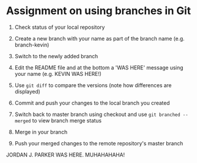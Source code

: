 # Assignment on using branches in Git

1. Check status of your local repository

2. Create a new branch with your name as part of the branch name (e.g. branch-kevin)

3. Switch to the newly added branch

4. Edit the README file and at the bottom a 'WAS HERE' message using your name (e.g. KEVIN WAS HERE!)

5. Use ```git diff``` to compare the versions (note how differences are displayed)

6. Commit and push your changes to the local branch you created

7. Switch back to master branch using checkout and use ```git branched --merged``` to view branch merge status

8. Merge in your branch

9. Push your merged changes to the remote repository's master branch

JORDAN J. PARKER WAS HERE. MUHAHAHAHA!


